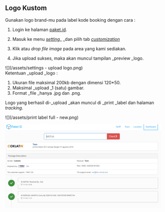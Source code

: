 ## Logo Kustom

Gunakan logo brand-mu pada label kode booking dengan cara :

1. Login ke halaman [paket.id](https://paket.id/).
2. Masuk ke menu [_setting_](https://paket.id/settings)_ _dan pilih tab [_customization_](https://paket.id/settings/uploadlogo)
3. Klik atau _drop file image_ pada area yang kami sediakan.

4. Jika upload sukses, maka akan muncul tampilan _preview _logo.

![](/assets/settings - upload logo.png)  
Ketentuan _upload _logo :

1. Ukuran file maksimal 200kb dengan dimensi 120\*50.
2. Maksimal _upload _1 \(satu\) gambar.
3. Format _file _hanya .jpg dan .png.

Logo yang berhasil di-_upload _akan muncul di _print _label dan halaman _tracking_.

![](/assets/print label full - new.png)

![](/assets/tracking.png)

